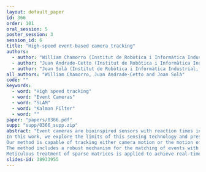 ```yaml
---
layout: default_paper
id: 366
order: 101
oral_session: 5
poster_session: 3
session_id: 6
title: "High-speed event-based camera tracking"
authors:
  - author: "William Chamorro (Institut de Robòtica i Informàtica Industrial, CSIC-UPC)"
  - author: "Juan Andrade-Cetto (Institut de Robòtica i Informàtica Industrial CSIC-UPC)"
  - author: "Joan Solà (Institut de Robòtica i Informàtica Industrial, CSIC-UPC)"
all_authors: "William Chamorro, Juan Andrade-Cetto and Joan Solà"
code: ""
keywords:
  - word: "High speed tracking"
  - word: "Event Cameras"
  - word: "SLAM"
  - word: "Kalman Filter"
  - word: ""
paper: "papers/0366.pdf"
supp: "supp/0366_supp.zip"
abstract: "Event cameras are bioinspired sensors with reaction times in the order of microseconds. This property makes them appealing for use in highly-dynamic computer vision applications. 
In this work, we explore the limits of this sensing technology and present an ultra-fast tracking algorithm able to estimate six-degree-of-freedom motion with dynamics over 25.8g, at a throughput of 10kHz, processing over a million events per second. 
Our method is capable of tracking either camera motion or the motion of an object in front of it, using an error-state Kalman filter formulated in a Lie-theoretic sense. 
The method includes a robust mechanism for the matching of events with projected line segments with very fast outlier rejection. 
Meticulous treatment of sparse matrices is applied to achieve real-time performance. Different motion models of varying complexity are considered for the sake of comparison and performance analysis."
slides-id: 38933955
---
```


